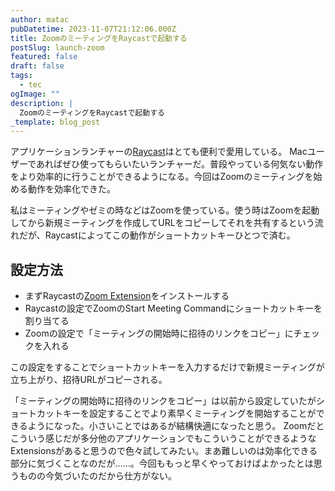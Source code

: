 ```yaml
---
author: matac
pubDatetime: 2023-11-07T21:12:06.000Z
title: ZoomのミーティングをRaycastで起動する
postSlug: launch-zoom
featured: false
draft: false
tags:
  - tec
ogImage: ""
description: |
  ZoomのミーティングをRaycastで起動する
_template: blog_post
---
```


アプリケーションランチャーの[Raycast](https://www.raycast.com/)はとても便利で愛用している。
Macユーザーであればぜひ使ってもらいたいランチャーだ。普段やっている何気ない動作をより効率的に行うことができるようになる。今回はZoomのミーティングを始める動作を効率化できた。

私はミーティングやゼミの時などはZoomを使っている。使う時はZoomを起動してから新規ミーティングを作成してURLをコピーしてそれを共有するという流れだが、Raycastによってこの動作がショートカットキーひとつで済む。

## 設定方法

- まずRaycastの[Zoom Extension](https://www.raycast.com/raycast/zoom)をインストールする
- Raycastの設定でZoomのStart Meeting Commandにショートカットキーを割り当てる
- Zoomの設定で「ミーティングの開始時に招待のリンクをコピー」にチェックを入れる

この設定をすることでショートカットキーを入力するだけで新規ミーティングが立ち上がり、招待URLがコピーされる。

「ミーティングの開始時に招待のリンクをコピー」は以前から設定していたがショートカットキーを設定することでより素早くミーティングを開始することができるようになった。小さいことではあるが結構快適になったと思う。
Zoomだとこういう感じだが多分他のアプリケーションでもこういうことができるようなExtensionsがあると思うので色々試してみたい。まあ難しいのは効率化できる部分に気づくことなのだが......。今回ももっと早くやっておけばよかったとは思うものの今気づいたのだから仕方がない。
